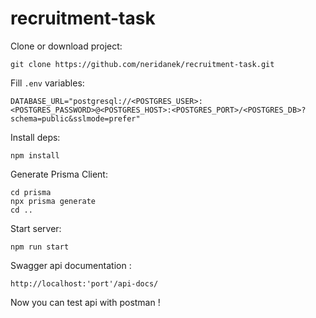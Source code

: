 # recruitment-task

Clone or download project:
```
git clone https://github.com/neridanek/recruitment-task.git
```


Fill   ```.env``` variables:


```
DATABASE_URL="postgresql://<POSTGRES_USER>:<POSTGRES_PASSWORD>@<POSTGRES_HOST>:<POSTGRES_PORT>/<POSTGRES_DB>?schema=public&sslmode=prefer"
```


Install deps:

```
npm install
```

Generate Prisma Client:
```
cd prisma
npx prisma generate
cd ..
```
Start server:
```
npm run start 
```

Swagger api documentation : 
```
http://localhost:'port'/api-docs/
```

Now you can test api with postman !

